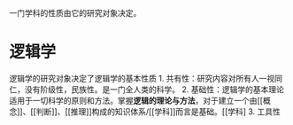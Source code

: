 一门学科的性质由它的研究对象决定。

# 逻辑学
逻辑学的研究对象决定了逻辑学的基本性质
	1. 共有性：研究内容对所有人一视同仁，没有阶级性，民族性。是一门全人类的科学。
	2. 基础性：逻辑学的基本理论适用于一切科学的原则和方法。掌握**逻辑的理论与方法**，对于建立一个由[[概念]]、[[判断]]、[[推理]]构成的知识体系/[[学科]]而言是基础。[[学科]
	3. 工具性
